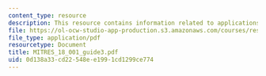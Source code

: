 ```yaml
---
content_type: resource
description: This resource contains information related to applications of the derivative.
file: https://ol-ocw-studio-app-production.s3.amazonaws.com/courses/res-18-001-calculus-online-textbook-spring-2005/0d138a33cd22548ee1991cd1299ce774_MITRES_18_001_guide3.pdf
file_type: application/pdf
resourcetype: Document
title: MITRES_18_001_guide3.pdf
uid: 0d138a33-cd22-548e-e199-1cd1299ce774
---
```

